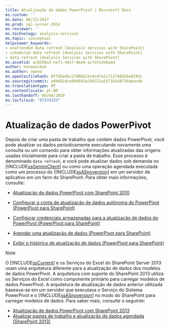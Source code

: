 ```yaml
---
title: Atualização de dados PowerPivot | Microsoft Docs
ms.custom: ''
ms.date: 06/13/2017
ms.prod: sql-server-2014
ms.reviewer: ''
ms.technology: analysis-services
ms.topic: conceptual
helpviewer_keywords:
- unattended data refresh [Analysis Services with SharePoint]
- scheduled data refresh [Analysis Services with SharePoint]
- data refresh [Analysis Services with SharePoint]
ms.assetid: ac8358a3-ee71-44c7-8ee6-ac7afe3ebaa4
author: minewiskan
ms.author: owend
ms.openlocfilehash: 6f7d5ed5c2f8882cbc0c47a1c711748d26e0193c
ms.sourcegitcommit: ad4d92dce894592a259721a1571b1d8736abacdb
ms.translationtype: MT
ms.contentlocale: pt-BR
ms.lasthandoff: 08/04/2020
ms.locfileid: "87574333"
---
```

# <a name="powerpivot-data-refresh"></a>Atualização de dados PowerPivot
  Depois de criar uma pasta de trabalho que contém dados PowerPivot, você pode atualizar os dados periodicamente executando novamente uma consulta ou um comando para obter informações atualizadas das origens usadas inicialmente para criar a pasta de trabalho. Esse processo é denominado `data refresh`, e você pode atualizar dados sob demanda no [!INCLUDE[ssGeminiClient](../../includes/ssgeminiclient-md.md)] ou como uma operação agendada executada como um processo do [!INCLUDE[ssASnoversion](../../includes/ssasnoversion-md.md)] em um servidor de aplicativo em um farm do SharePoint. Para obter mais informações, consulte:  
  
-   [Atualização de dados PowerPivot com SharePoint 2010](../powerpivot-data-refresh-with-sharepoint-2010.md)  
  
-   [Configurar a conta de atualização de dados autônoma do PowerPivot &#40;PowerPivot para SharePoint&#41;](../configure-unattended-data-refresh-account-powerpivot-sharepoint.md)  
  
-   [Configurar credenciais armazenadas para a atualização de dados do PowerPivot &#40;PowerPivot para SharePoint&#41;](../configure-stored-credentials-data-refresh-powerpivot-sharepoint.md)  
  
-   [Agendar uma atualização de dados &#40;PowerPivot para SharePoint&#41;](../schedule-a-data-refresh-powerpivot-for-sharepoint.md)  
  
-   [Exibir o histórico de atualização de dados &#40;PowerPivot para SharePoint&#41;](view-data-refresh-history-power-pivot-for-sharepoint.md)  
  
> [!NOTE]
>  O [!INCLUDE[ssCurrent](../../includes/sscurrent-md.md)] e os Serviços do Excel do SharePoint Server 2013 usam uma arquitetura diferente para a atualização de dados dos modelos de dados PowerPivot. A arquitetura com suporte do SharePoint 2013 utiliza os Serviços do Excel como componente primário para carregar modelos de dados PowerPivot. A arquitetura de atualização de dados anterior utilizada baseava-se em um servidor que executava o Serviço do Sistema PowerPivot e o [!INCLUDE[ssASnoversion](../../includes/ssasnoversion-md.md)] no modo do SharePoint para carregar modelos de dados. Para saber mais, consulte o seguinte:  
> 
>  -   [Atualização de dados PowerPivot com SharePoint 2013](power-pivot-data-refresh-with-sharepoint-2013.md)  
> -   [Atualizar pastas de trabalho e atualização de dados agendada &#40;SharePoint 2013&#41;](../instances/install-windows/upgrade-workbooks-and-scheduled-data-refresh-sharepoint-2013.md)  
  
  
